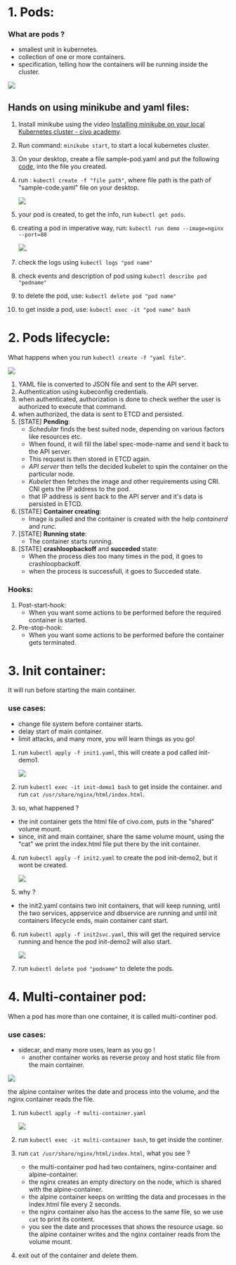 # 1. Pods:

### What are pods ?
- smallest unit in kubernetes.
- collection of one or more containers.
- specification, telling how the containers will be running inside the cluster.

![](https://github.com/prateek041/DevOps-90days/blob/main/resources/Kubernetes/Day-2-Kubernetes(Civo)/assets/pods.png)

## Hands on using minikube and yaml files:

1. Install minikube using the video [Installing minikube on your local Kubernetes cluster - civo academy](https://www.youtube.com/watch?v=HxPqUf1_bIk&list=PLhc-GEHI0F7_wsxeSNqniQqSforzp92mV&index=12).
2. Run command: `minikube start`, to start a local kubernetes cluster.
3. On your desktop, create a file sample-pod.yaml and put the following [code](), into the file you created.
4. run : `kubectl create -f "file path"`, where file path is the path of "sample-code.yaml" file on your desktop.

      ![](https://github.com/prateek041/DevOps-90days/blob/main/resources/Kubernetes/Day-2-Kubernetes(Civo)/assets/create-pod.png)

5. your pod is created, to get the info, run `kubectl get pods`.
6. creating a pod in imperative way, run: `kubectl run demo --image=nginx --port=80`

    ![](https://github.com/prateek041/DevOps-90days/blob/main/resources/Kubernetes/Day-2-Kubernetes(Civo)/assets/pods-imperative-way.png).
    
7. check the logs using `kubectl logs "pod name"`
8. check events and description of pod using `kubectl describe pod "podname"` 
9. to delete the pod, use: `kubectl delete pod "pod name"`
10. to get inside a pod, use: `kubectl exec -it "pod name" bash`

# 2. Pods lifecycle:

What happens when you run `kubectl create -f "yaml file"`.

![](https://github.com/prateek041/DevOps-90days/blob/main/resources/Kubernetes/Day-2-Kubernetes(Civo)/assets/pods-lifecycle.png)

1. YAML file is converted to JSON file and sent to the API server.
2. Authentication using kubeconfig credentials.
3. when authenticated, authorization is done to check wether the user is authorized to execute that command.
4. when authorized, the data is sent to ETCD and persisted.
5. [STATE] **Pending**:
    - *Schedular* finds the best suited node, depending on various factors like resources etc.
    - When found, it will fill the label spec-mode-name and send it back to the API server.
    - This request is then stored in ETCD again.
    - *API server* then tells the decided kubelet to spin the container on the particular node.
    - *Kubelet* then fetches the image and other requirements using CRI. CNI gets the IP address to the pod.
    - that IP address is sent back to the API server and it's data is persisted in ETCD.
6. [STATE] **Container creating**:
    - Image is pulled and the container is created with the help *containerd* and *runc*.
7. [STATE] **Running state**:
    - The container starts running.
8. [STATE] **crashloopbackoff** and **succeded** state:
    - When the process dies too many times in the pod, it goes to crashloopbackoff.
    - when the process is successfull, it goes to Succeded state.

### Hooks:
1. Post-start-hook:
    - When you want some actions to be performed before the required container is started.
2. Pre-stop-hook:
    - When you want some actions to be performed before the container gets terminated.

# 3. Init container:
It will run before starting the main container.

### use cases:
- change file system before container starts.
- delay start of main container.
- limit attacks, and many more, you will learn things as you go!

1. run `kubectl apply -f init1.yaml`, this will create a pod called init-demo1.

      ![](https://github.com/prateek041/DevOps-90days/blob/main/resources/Kubernetes/Day-2-Kubernetes(Civo)/assets/creating-init1.png)
      
2. run `kubectl exec -it init-demo1 bash` to get inside the container. and run `cat /usr/share/nginx/html/index.html`.
3. so, what happened ?
  - the init container gets the html file of civo.com, puts in the "shared" volume mount.
  - since, init and main container, share the same volume mount, using the "cat" we print the index.html file put there by the init container.
4. run `kubectl apply -f init2.yaml` to create the pod init-demo2, but it wont be created.

      ![](https://github.com/prateek041/DevOps-90days/blob/main/resources/Kubernetes/Day-2-Kubernetes(Civo)/assets/failed-init-2.png)
5. why ?
  - the init2.yaml contains two init containers, that will keep running, until the two services, appservice and dbservice are running and until init containers lifecycle ends, main container cant start.
6. run `kubectl apply -f init2svc.yaml`, this will get the required service running and hence the pod init-demo2 will also start.

      ![](https://github.com/prateek041/DevOps-90days/blob/main/resources/Kubernetes/Day-2-Kubernetes(Civo)/assets/init-demo2-svc-file.png)
7. run `kubectl delete pod "podname"` to delete the pods.

# 4. Multi-container pod:
When a pod has more than one container, it is called multi-continer pod.

### use cases:
- sidecar, and many more uses, learn as you go !
  - another container works as reverse proxy and host static file from the main container.

![](https://github.com/prateek041/DevOps-90days/blob/main/resources/Kubernetes/Day-2-Kubernetes(Civo)/assets/multicontainer.png)

the alpine container writes the date and process into the volume, and the nginx container reads the file.

1. run `kubectl apply -f multi-container.yaml`

     ![](https://github.com/prateek041/DevOps-90days/blob/main/resources/Kubernetes/Day-2-Kubernetes(Civo)/assets/create-multicontainer.png)
     
2. run `kubectl exec -it multi-container bash`, to get inside the continer.
3. run `cat /usr/share/nginx/html/index.html`, what you see ?
     - the multi-container pod had two containers, nginx-container and alpine-container.
     - the nginx creates an empty directory on the node, which is shared with the alpine-container.
     - the alpine container keeps on writting the data and processes in the index.html file every 2 seconds.
     - the nginx container also has the access to the same file, so we use `cat` to print its content.
     - you see the date and processes that shows the resource usage. so the alpine container writes and the nginx container reads from the volume mount.
4. exit out of the container and delete them.


